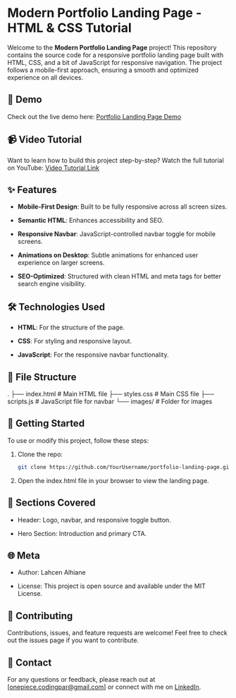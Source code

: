 # Modern Portfolio Landing Page - HTML & CSS Tutorial

Welcome to the **Modern Portfolio Landing Page** project! This repository contains the source code for a responsive portfolio landing page built with HTML, CSS, and a bit of JavaScript for responsive navigation. The project follows a mobile-first approach, ensuring a smooth and optimized experience on all devices.

## 🚀 Demo

Check out the live demo here: [Portfolio Landing Page Demo](https://modern-portfolio-landing-page-html-css-tutorial.vercel.app/)

## 📹 Video Tutorial

Want to learn how to build this project step-by-step? Watch the full tutorial on YouTube: [Video Tutorial Link](URL_TO_VIDEO)

## ✨ Features

- **Mobile-First Design**: Built to be fully responsive across all screen sizes.
  
- **Semantic HTML**: Enhances accessibility and SEO.
  
- **Responsive Navbar**: JavaScript-controlled navbar toggle for mobile screens.
  
- **Animations on Desktop**: Subtle animations for enhanced user experience on larger screens.
  
- **SEO-Optimized**: Structured with clean HTML and meta tags for better search engine visibility.

## 🛠️ Technologies Used

- **HTML**: For the structure of the page.
  
- **CSS**: For styling and responsive layout.
  
- **JavaScript**: For the responsive navbar functionality.

## 📁 File Structure

. ├── index.html # Main HTML file ├── styles.css # Main CSS file ├── scripts.js # JavaScript file for navbar └── images/ # Folder for images


## 🚀 Getting Started

To use or modify this project, follow these steps:

1. Clone the repo:
   
   ```bash
   git clone https://github.com/YourUsername/portfolio-landing-page.git
   
2. Open the index.html file in your browser to view the landing page.

## 📂 Sections Covered

- Header: Logo, navbar, and responsive toggle button.
  
- Hero Section: Introduction and primary CTA.
  
## 🌐 Meta

- Author: Lahcen Alhiane

- License: This project is open source and available under the MIT License.

## 🤝 Contributing

Contributions, issues, and feature requests are welcome! Feel free to check out the issues page if you want to contribute.

## 📝 Contact

For any questions or feedback, please reach out at [onepiece.codingpar@gmail.com] or connect with me on [LinkedIn](https://www.linkedin.com/in/lahcen-alhiane-0799ba303/).
